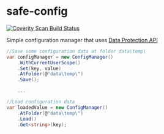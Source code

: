 # safe-config
<a href="https://scan.coverity.com/projects/alex-erygin-safe-config">
  <img alt="Coverity Scan Build Status"
       src="https://scan.coverity.com/projects/7052/badge.svg"/>
</a>

Simple configuration manager that uses [Data Protection API](https://msdn.microsoft.com/en-us/library/ms229741(v=vs.110).aspx)

```cs
//Save some configuration data at folder data\temp\
var configManager = new ConfigManager()
	.WithCurrentUserScope()
	.Set(key, value)
	.AtFolder(@"data\temp\")
	.Save();

	...

//Load configuration data
var loadedValue = new ConfigManager()
	.AtFolder(@"data\temp\")
	.Load()
	.Get<string>(key);
```
